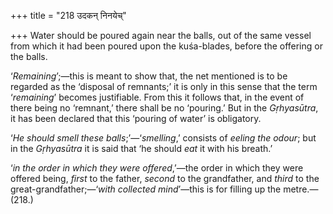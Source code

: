 +++
title = "218 उदकन् निनयेच्"

+++
Water should be poured again near the balls, out of the same vessel from
which it had been poured upon the kuśa-blades, before the offering or
the balls.

‘*Remaining*’;—this is meant to show that, the net mentioned is to be
regarded as the ‘disposal of remnants;’ it is only in this sense that
the term ‘*remaining*’ becomes justifiable. From this it follows that,
in the event of there being no ‘remnant,’ there shall be no ‘pouring.’
But in the *Gṛhyasūtra*, it has been declared that this ‘pouring of
water’ is obligatory.

‘*He should smell these balls*;’—‘*smelling*,’ consists of *eeling the
odour*; but in the *Gṛhyasūtra* it is said that ‘he should *eat* it with
his breath.’

‘*in the order in which they were offered*,’—the order in which they
were offered being, *first* to the father, *second* to the grandfather,
and *third* to the great-grandfather;—‘*with collected mind*’—this is
for filling up the metre.—(218.)


